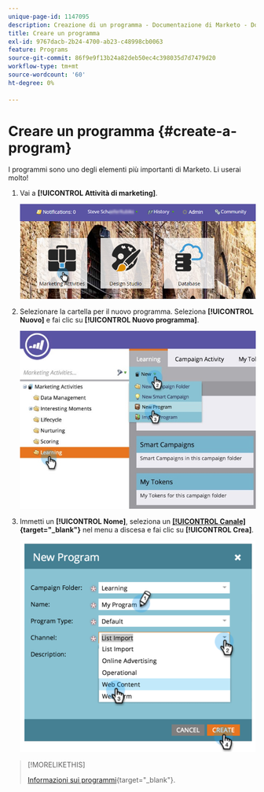 ```yaml
---
unique-page-id: 1147095
description: Creazione di un programma - Documentazione di Marketo - Documentazione del prodotto
title: Creare un programma
exl-id: 9767dacb-2b24-4700-ab23-c48998cb0063
feature: Programs
source-git-commit: 86f9e9f13b24a82deb50ec4c398035d7d7479d20
workflow-type: tm+mt
source-wordcount: '60'
ht-degree: 0%

---
```


# Creare un programma {#create-a-program}

I programmi sono uno degli elementi più importanti di Marketo. Li userai molto!

1. Vai a **[!UICONTROL Attività di marketing]**.

   ![](assets/login-marketing-activities.png)

1. Selezionare la cartella per il nuovo programma. Seleziona **[!UICONTROL Nuovo]** e fai clic su **[!UICONTROL Nuovo programma]**.

   ![](assets/leadlifecycle.jpg)

1. Immetti un **[!UICONTROL Nome]**, seleziona un **[[!UICONTROL Canale]](/help/marketo/product-docs/administration/tags/create-a-program-channel.md){target="_blank"}** nel menu a discesa e fai clic su **[!UICONTROL Crea]**.

   ![](assets/image2015-2-5-16-3a33-3a23.png)

>[!MORELIKETHIS]
>
>[Informazioni sui programmi](/help/marketo/product-docs/core-marketo-concepts/programs/creating-programs/understanding-programs.md){target="_blank"}.
